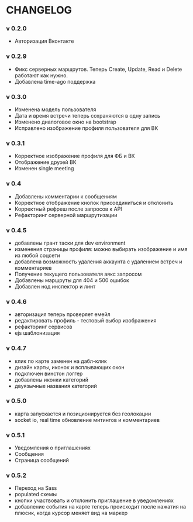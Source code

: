 # CHANGELOG

### v 0.2.0

* Авторизация Вконтакте

### v 0.2.9

* Фикс серверных маршрутов. Теперь Create, Update, Read и Delete работают как нужно.
* Добавлена time-ago поддержка

### v 0.3.0

* Изменена модель пользователя
* Дата и время встречи теперь сохраняются в одну запись
* Изменено диалоговое окно на bootstrap
* Исправлено изображение профиля пользователя для ВК

### v 0.3.1

* Корректное изображение профиля для ФБ и ВК
* Отображение друзей ВК
* Изменен single meeting

### v 0.4

* Добавлены комментарии к сообщениям
* Корректное отображение кнопок присоединиться и отклонить
* Корректный рефреш после запросов к API
* Рефакторинг серверной маршрутизации

### v 0.4.5

* добавлены грант таски для dev environment
* изменения страницы профиля: можно выбирать изображение и имя из любой соцсети
* добавлена возможность удаления аккаунта с удалением встреч и комментариев
* Получение текущего пользователя аякс запросом
* Добавлены маршруты для 404 и 500 ошибок
* Добавлен нод инспектор и линт

### v 0.4.6

* авторизация теперь проверяет емейл
* редактировать профиль - тестовый выбор изображения
* рефакторинг сервисов
* ejs шаблонизация

### v 0.4.7

* клик по карте заменен на дабл-клик
* дизайн карты, иконок и всплывающих окон
* подключен винстон логгер
* добавлены иконки категорий
* двуязычные названия категорий

### v 0.5.0

* карта запускается и позиционируется без геолокации
* socket io, real time обновление митингов и комментариев

### v 0.5.1

* Уведомления о приглашениях
* Сообщения
* Страница сообщений

### v 0.5.2

* Переход на Sass
* populated схемы
* кнопки участвовать и отклонить приглашение в уведомлениях
* добавление события на карте теперь происходит после нажатия на плюсик, когда курсор меняет вид на маркер




